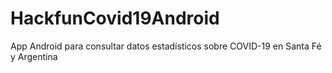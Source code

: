 # HackfunCovid19Android
App Android para consultar datos estadísticos sobre COVID-19 en Santa Fé y Argentina
